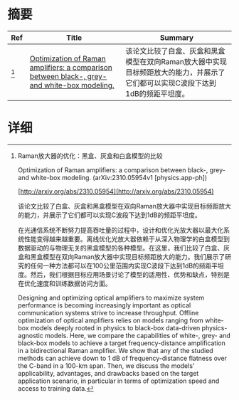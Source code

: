 # 摘要

| Ref | Title | Summary |
| --- | --- | --- |
| [^1] | [Optimization of Raman amplifiers: a comparison between black-, grey- and white-box modeling.](http://arxiv.org/abs/2310.05954) | 该论文比较了白盒、灰盒和黑盒模型在双向Raman放大器中实现目标频距放大的能力，并展示了它们都可以实现C波段下达到1dB的频距平坦度。 |

# 详细

[^1]: Raman放大器的优化：黑盒、灰盒和白盒模型的比较

    Optimization of Raman amplifiers: a comparison between black-, grey- and white-box modeling. (arXiv:2310.05954v1 [physics.app-ph])

    [http://arxiv.org/abs/2310.05954](http://arxiv.org/abs/2310.05954)

    该论文比较了白盒、灰盒和黑盒模型在双向Raman放大器中实现目标频距放大的能力，并展示了它们都可以实现C波段下达到1dB的频距平坦度。

    

    在光通信系统不断努力提高吞吐量的过程中，设计和优化光放大器以最大化系统性能变得越来越重要。离线优化光放大器依赖于从深入物理学的白盒模型到数据驱动的与物理无关的黑盒模型的各种模型。在这里，我们比较了白盒、灰盒和黑盒模型在双向Raman放大器中实现目标频距放大的能力。我们展示了研究的任何一种方法都可以在100公里范围内实现C波段下达到1dB的频距平坦度。然后，我们根据目标应用场景讨论了模型的适用性、优势和缺点，特别是在优化速度和训练数据访问方面。

    Designing and optimizing optical amplifiers to maximize system performance is becoming increasingly important as optical communication systems strive to increase throughput. Offline optimization of optical amplifiers relies on models ranging from white-box models deeply rooted in physics to black-box data-driven physics-agnostic models. Here, we compare the capabilities of white-, grey- and black-box models to achieve a target frequency-distance amplification in a bidirectional Raman amplifier. We show that any of the studied methods can achieve down to 1 dB of frequency-distance flatness over the C-band in a 100-km span. Then, we discuss the models' applicability, advantages, and drawbacks based on the target application scenario, in particular in terms of optimization speed and access to training data.
    

